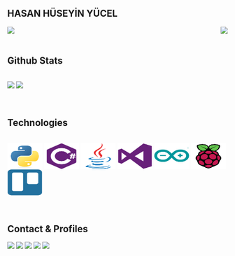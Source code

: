 <h2>HASAN HÜSEYİN YÜCEL</h2>
<div>
  <img align="right" src="https://visitor-badge.laobi.icu/badge?page_id=hasanyucel.hasanyucel">
  <a href="https://git.io/typing-svg">
    <img src="https://readme-typing-svg.herokuapp.com/?lines=Hello,+There!+👋;Nice+to+meet+you!&center=false&size=30">
  </a>
</div><br>
<h2>Github Stats</h2>
<div><br>
  <img height = "180em" src= "https://github-readme-stats.vercel.app/api?username=hasanyucel&show_icons=true&theme=radical&count_private=true&include_all_commits=true">
  <img height = "180em" src= "https://github-readme-stats.vercel.app/api/top-langs/?username=hasanyucel&layout=compact)](https://github.com/hasanyucel/github-readme-stats">
</div><br><br>
<h2>Technologies</h2>
<div style = "display: inline_block"><br>
  <img align = "center" alt = "Hasan-Python" height = "60" width = "80" src= "https://github.com/devicons/devicon/blob/master/icons/python/python-original.svg">
  <img align = "center" alt = "Hasan-Csharp" height = "60" width = "80" src= "https://github.com/devicons/devicon/blob/master/icons/csharp/csharp-plain.svg">
  <img align = "center" alt = "Hasan-Java" height = "60" width = "80" src= "https://github.com/devicons/devicon/blob/master/icons/java/java-original.svg">
  <img align = "center" alt = "Hasan-VS" height = "60" width = "80" src= "https://github.com/devicons/devicon/blob/master/icons/visualstudio/visualstudio-plain.svg">
  <img align = "center" alt = "Hasan-Arduino" height = "60" width = "80" src= "https://github.com/devicons/devicon/blob/master/icons/arduino/arduino-original.svg">
  <img align = "center" alt = "Hasan-RaspberryPi" height = "60" width = "80" src= "https://github.com/devicons/devicon/blob/master/icons/raspberrypi/raspberrypi-original.svg">
  <img align = "center" alt = "Hasan-Trello" height = "60" width = "80" src= "https://github.com/devicons/devicon/blob/master/icons/trello/trello-plain.svg">
</div><br><br>

<h2>Contact & Profiles</h2>
<div> 
  <a href="https://api.whatsapp.com/send?phone=905533828531" target="_blank"><img src="https://img.shields.io/badge/WhatsApp-25D366?style=for-the-badge&logo=whatsapp&logoColor=white" target="_blank"></a>
  <a href="https://www.linkedin.com/in/hhy34/" target="_blank"><img src="https://img.shields.io/badge/LinkedIn-0077B5?style=for-the-badge&logo=linkedin&logoColor=white" target="_blank"></a>
  <a href="mailto:hasanyucel34@gmail.com" target="_blank"><img src="https://img.shields.io/badge/Gmail-D14836?style=for-the-badge&logo=gmail&logoColor=white" target="_blank"></a>
  <a href="https://stackoverflow.com/users/10972216/hasan-h%c3%9csey%c4%b0n-y%c3%9ccel?tab=profile" target="_blank"><img src="https://img.shields.io/badge/Stack_Overflow-FE7A16?style=for-the-badge&logo=stack-overflow&logoColor=white" target="_blank"></a>
  <a href="https://open.spotify.com/user/21c3vf5weme6jiqfxnkzdiima?si=860e77176f48434d" target="_blank"><img src="https://img.shields.io/badge/Spotify-1ED760?&style=for-the-badge&logo=spotify&logoColor=white" target="_blank"></a>
</div>
